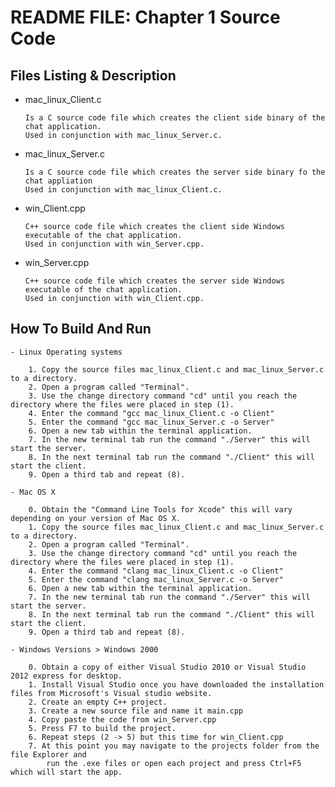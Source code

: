 README FILE: Chapter 1 Source Code
==================================

## Files Listing & Description
  
  - mac_linux_Client.c

  		Is a C source code file which creates the client side binary of the chat application.
  		Used in conjunction with mac_linux_Server.c.
  
  - mac_linux_Server.c

  		Is a C source code file which creates the server side binary fo the chat appliation 
  		Used in conjunction with mac_linux_Client.c.

  - win_Client.cpp

  		C++ source code file which creates the client side Windows executable of the chat application.
  		Used in conjunction with win_Server.cpp.

  - win_Server.cpp

  		C++ source code file which creates the server side Windows executable of the chat application.
  		Used in conjunction with win_Client.cpp.

 ## How To Build And Run

 	- Linux Operating systems

 		1. Copy the source files mac_linux_Client.c and mac_linux_Server.c to a directory.
 		2. Open a program called "Terminal".
 		3. Use the change directory command "cd" until you reach the directory where the files were placed in step (1).
 		4. Enter the command "gcc mac_linux_Client.c -o Client"
 		5. Enter the command "gcc mac_linux_Server.c -o Server"
 		6. Open a new tab within the terminal application.
 		7. In the new terminal tab run the command "./Server" this will start the server.
 		8. In the next terminal tab run the command "./Client" this will start the client.
 		9. Open a third tab and repeat (8).

 	- Mac OS X

 		0. Obtain the "Command Line Tools for Xcode" this will vary depending on your version of Mac OS X.
 		1. Copy the source files mac_linux_Client.c and mac_linux_Server.c to a directory.
 		2. Open a program called "Terminal".
 		3. Use the change directory command "cd" until you reach the directory where the files were placed in step (1).
 		4. Enter the command "clang mac_linux_Client.c -o Client"
 		5. Enter the command "clang mac_linux_Server.c -o Server"
 		6. Open a new tab within the terminal application.
 		7. In the new terminal tab run the command "./Server" this will start the server.
 		8. In the next terminal tab run the command "./Client" this will start the client.
 		9. Open a third tab and repeat (8).

 	- Windows Versions > Windows 2000

 		0. Obtain a copy of either Visual Studio 2010 or Visual Studio 2012 express for desktop.
 		1. Install Visual Studio once you have downloaded the installation files from Microsoft's Visual studio website.
 		2. Create an empty C++ project.
 		3. Create a new source file and name it main.cpp
 		4. Copy paste the code from win_Server.cpp
 		5. Press F7 to build the project.
 		6. Repeat steps (2 -> 5) but this time for win_Client.cpp
 		7. At this point you may navigate to the projects folder from the file Explorer and 
 			run the .exe files or open each project and press Ctrl+F5 which will start the app.
